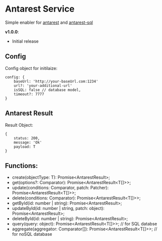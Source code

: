 # Antarest Service
Simple enabler for [antarest](https://github.com/bahasa-ai/antarest) and [antarest-sql](https://github.com/bahasa-ai/antarest-sql)

__v1.0.0__:
- Initial release

## Config
Config object for initilaize:
```
config: {
    baseUrl: 'http://your-baseUrl.com:1234'
    url?: 'your-additional-url'
    isSQL: false // database model,
    timeout?: 7777
}
```

## Antarest Result
Result Object: 
```
{
    status: 200,
    message: 'Ok'
    payload: T
}
```

## Functions:
- create(objectType: T): Promise<AntarestResult<T>>;
- get(options?: Comparator): Promise<AntarestResult<T[]>>;
- update(conditions: Comparator, patch: Patcher): Promise<AntarestResult<T[]>>;
- delete(conditions: Comparator): Promise<AntarestResult<T[]>>;
- getById(id: number | string): Promise<AntarestResult<T>>;
- updateById(id: number | string, patch: object): Promise<AntarestResult<T>>;
- deleteById(id: number | string): Promise<AntarestResult<T>>;
- query(query: object): Promise<AntarestResult<T[]>>; // for SQL databse
- aggregate(aggregator: Comparator[]): Promise<AntarestResult<T[]>>; // for noSQL database